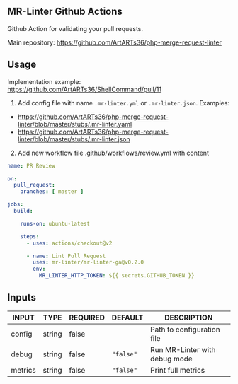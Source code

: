 ## MR-Linter Github Actions

Github Action for validating your pull requests.

Main repository: https://github.com/ArtARTs36/php-merge-request-linter

## Usage

Implementation example: https://github.com/ArtARTs36/ShellCommand/pull/11

1. Add config file with name `.mr-linter.yml` or `.mr-linter.json`. Examples:
* https://github.com/ArtARTs36/php-merge-request-linter/blob/master/stubs/.mr-linter.yaml
* https://github.com/ArtARTs36/php-merge-request-linter/blob/master/stubs/.mr-linter.json

2. Add new workflow file .github/workflows/review.yml with content

```yaml
name: PR Review

on:
  pull_request:
    branches: [ master ]

jobs:
  build:

    runs-on: ubuntu-latest

    steps:
      - uses: actions/checkout@v2

      - name: Lint Pull Request
        uses: mr-linter/mr-linter-ga@v0.2.0
        env:
          MR_LINTER_HTTP_TOKEN: ${{ secrets.GITHUB_TOKEN }}
```

## Inputs

<!-- AUTO-DOC-INPUT:START - Do not remove or modify this section -->

|  INPUT  |  TYPE  | REQUIRED |  DEFAULT  |          DESCRIPTION          |
|---------|--------|----------|-----------|-------------------------------|
| config  | string |  false   |           |  Path to configuration file   |
|  debug  | string |  false   | `"false"` | Run MR-Linter with debug mode |
| metrics | string |  false   | `"false"` |      Print full metrics       |

<!-- AUTO-DOC-INPUT:END -->
